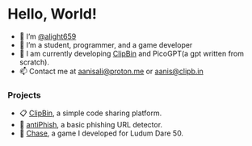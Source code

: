 # Hello, World!
- 👋 I’m [@alight659](https://alight659.github.io)
- 👀 I’m a student, programmer, and a game developer
- 🌱 I am currently developing [ClipBin](https://ClipB.in) and PicoGPT(a gpt written from scratch).
- 📫 Contact me at aanisali@proton.me or aanis@clipb.in

### Projects
- 📋 [ClipBin](https://github.com/alight659/ClipBin), a simple code sharing platform.
- 🎣 [antiPhish](https://github.com/alight659/antiPhish), a basic phishing URL detector.
- 🚓 [Chase](https://github.com/alight659/Chase), a game I developed for Ludum Dare 50.
